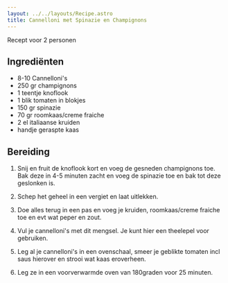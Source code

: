 ```yaml
---
layout: ../../layouts/Recipe.astro
title: Cannelloni met Spinazie en Champignons
---
```

R﻿ecept voor 2 personen

## Ingrediënten

* 8-10 C﻿annelloni's
* 2﻿50 gr champignons
* 1﻿ teentje knoflook
* 1﻿ blik tomaten in blokjes
* 1﻿50 gr spinazie
* 7﻿0 gr roomkaas/creme fraiche
* 2﻿ el italiaanse kruiden
* h﻿andje geraspte kaas



## Bereiding

1. S﻿nij en fruit de knoflook kort en voeg de gesneden champignons toe. Bak deze in 4-5 minuten zacht en voeg de spinazie toe en bak tot deze geslonken is. 


2. S﻿chep het geheel in een vergiet en laat uitlekken.
3. D﻿oe alles terug in een pas en voeg je kruiden, roomkaas/creme fraiche toe en evt wat peper en zout.
4. Vul je cannelloni's met dit mengsel. Je kunt hier een theelepel voor gebruiken. 
5. L﻿eg al je cannelloni's in een ovenschaal, smeer je geblikte tomaten incl saus hierover en strooi wat kaas eroverheen. 
6. L﻿eg ze in een voorverwarmde oven van 180graden voor 25 minuten.